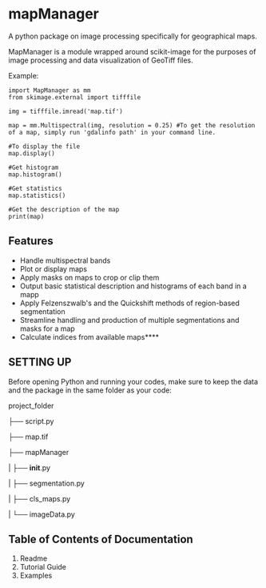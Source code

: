 # mapManager

A python package on image processing specifically for geographical maps.

MapManager is a module wrapped around scikit-image for the purposes of image processing and data visualization of GeoTiff files.

Example:

	import MapManager as mm
	from skimage.external import tifffile

	img = tifffile.imread('map.tif')

	map = mm.Multispectral(img, resolution = 0.25) #To get the resolution of a map, simply run 'gdalinfo path' in your command line.

	#To display the file
	map.display()

	#Get histogram
	map.histogram()

	#Get statistics
	map.statistics()

	#Get the description of the map
	print(map)

Features
--------

- Handle multispectral bands
- Plot or display maps
- Apply masks on maps to crop or clip them
- Output basic statistical description and histograms of each band in a mapp
- Apply Felzenszwalb's and the Quickshift methods of region-based segmentation
- Streamline handling and production of multiple segmentations and masks for a map
- Calculate indices from available maps****

## SETTING UP

Before opening Python and running your codes, make sure to keep the data and the package in the same folder as your code:

project_folder

├── script.py

├── map.tif

├── mapManager

|   ├── __init__.py

|   ├── segmentation.py

|   ├── cls_maps.py

|   └── imageData.py


Table of Contents of Documentation 
--------

1. Readme
2. Tutorial Guide
3. Examples
